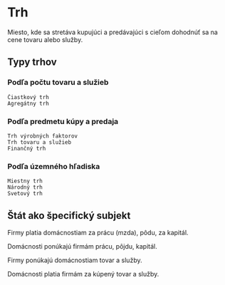 # Trh

Miesto, kde sa stretáva kupujúci a predávajúci s cieľom dohodnúť sa na cene tovaru alebo služby.

## Typy trhov

### Podľa počtu tovaru a služieb
    Čiastkový trh
    Agregátny trh

### Podľa predmetu kúpy a predaja
    Trh výrobných faktorov
    Trh tovaru a služieb
    Finančný trh

### Podľa územného hľadiska
    Miestny trh
    Národný trh
    Svetový trh

## Štát ako špecifický subjekt

Firmy platia domácnostiam za prácu (mzda), pôdu, za kapitál.

Domácnosti ponúkajú firmám prácu, pôjdu, kapitál.

Firmy ponúkajú domácnostiam tovar a služby.

Domácnosti platia firmám za kúpený tovar a služby.

